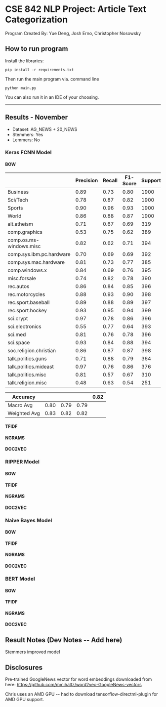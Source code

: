 # CSE 842 NLP Project: Article Text Categorization

Program Created By: Yue Deng, Josh Erno, Christopher Nosowsky


## How to run program
Install the libraries:
```commandline
pip install -r requirements.txt
```

Then run the main program via. command line

```commandline
python main.py
```

You can also run it in an IDE of your choosing.

----------------------
## Results - November
- Dataset: AG_NEWS + 20_NEWS
- Stemmers: Yes
- Lemmers: No

### Keras FCNN Model
#### BOW
|                           | Precision | Recall | F1-Score | Support |
|---------------------------|-----------|--------|----------|---------|
| Business                  |   0.89    |  0.73  |   0.80   |  1900   |
| Sci/Tech                  |   0.78    |  0.87  |   0.82   |  1900   |
| Sports                    |   0.90    |  0.96  |   0.93   |  1900   |
| World                     |   0.86    |  0.88  |   0.87   |  1900   |
| alt.atheism               |   0.71    |  0.67  |   0.69   |   319   |
| comp.graphics             |   0.53    |  0.75  |   0.62   |   389   |
| comp.os.ms-windows.misc   |   0.82    |  0.62  |   0.71   |   394   |
| comp.sys.ibm.pc.hardware  |   0.70    |  0.69  |   0.69   |   392   |
| comp.sys.mac.hardware     |   0.81    |  0.73  |   0.77   |   385   |
| comp.windows.x            |   0.84    |  0.69  |   0.76   |   395   |
| misc.forsale              |   0.74    |  0.82  |   0.78   |   390   |
| rec.autos                 |   0.86    |  0.84  |   0.85   |   396   |
| rec.motorcycles           |   0.88    |  0.93  |   0.90   |   398   |
| rec.sport.baseball        |   0.89    |  0.88  |   0.89   |   397   |
| rec.sport.hockey          |   0.93    |  0.95  |   0.94   |   399   |
| sci.crypt                 |   0.97    |  0.78  |   0.86   |   396   |
| sci.electronics           |   0.55    |  0.77  |   0.64   |   393   |
| sci.med                   |   0.81    |  0.76  |   0.78   |   396   |
| sci.space                 |   0.93    |  0.84  |   0.88   |   394   |
| soc.religion.christian    |   0.86    |  0.87  |   0.87   |   398   |
| talk.politics.guns        |   0.71    |  0.88  |   0.79   |   364   |
| talk.politics.mideast     |   0.97    |  0.76  |   0.86   |   376   |
| talk.politics.misc        |   0.81    |  0.57  |   0.67   |   310   |
| talk.religion.misc        |   0.48    |  0.63  |   0.54   |   251   |

|        Accuracy           |           |           |           |  0.82   |
|---------------------------|-----------|-----------|-----------|---------|
|      Macro Avg            |   0.80    |   0.79    |   0.79    |         |
|   Weighted Avg            |   0.83    |   0.82    |   0.82    |         |

#### TFIDF

#### NGRAMS
#### DOC2VEC

### RIPPER Model
#### BOW
#### TFIDF
#### NGRAMS
#### DOC2VEC

### Naive Bayes Model
#### BOW
#### TFIDF
#### NGRAMS
#### DOC2VEC

### BERT Model
#### BOW
#### TFIDF
#### NGRAMS
#### DOC2VEC


## Result Notes (Dev Notes -- Add here)
Stemmers improved model



## Disclosures
Pre-trained GoogleNews vector for word embeddings downloaded from here:
https://github.com/mmihaltz/word2vec-GoogleNews-vectors

Chris uses an AMD GPU -- had to download tensorflow-directml-plugin for AMD GPU support.